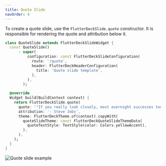 ```yaml
---
title: Quote Slide
navOrder: 4
---
```


To create a quote slide, use the `FlutterDeckSlide.quote` constructor. It is responsible for rendering the quote and attribution below it.

```dart
class QuoteSlide extends FlutterDeckSlideWidget {
  const QuoteSlide()
      : super(
          configuration: const FlutterDeckSlideConfiguration(
            route: '/quote',
            header: FlutterDeckHeaderConfiguration(
              title: 'Quote slide template',
            ),
          ),
        );

  @override
  Widget build(BuildContext context) {
    return FlutterDeckSlide.quote(
      quote: '"If you really look closely, most overnight successes took a long time."',
      attribution: '- Steve Jobs',
      theme: FlutterDeckTheme.of(context).copyWith(
        quoteSlideTheme: const FlutterDeckQuoteSlideThemeData(
          quoteTextStyle: TextStyle(color: Colors.yellowAccent),
        ),
      ),
    );
  }
}
```

![Quote slide example](https://github.com/mkobuolys/flutter_deck/blob/main/images/templates/quote.png?raw=true)
